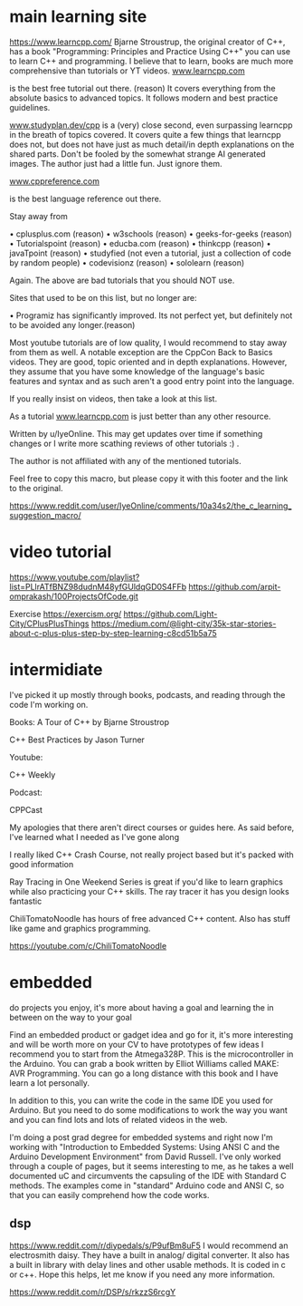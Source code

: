 # main learning site 
https://www.learncpp.com/
Bjarne Stroustrup, the original creator of C++, has a book "Programming: Principles and Practice Using C++" you can use to learn C++ and programming. I believe that to learn, books are much more comprehensive than tutorials or YT videos.
www.learncpp.com

is the best free tutorial out there. (reason) It covers everything from the absolute basics to advanced topics. It follows modern and best practice guidelines.

www.studyplan.dev/cpp is a (very) close second, even surpassing learncpp in the breath of topics covered. It covers quite a few things that learncpp does not, but does not have just as much detail/in depth explanations on the shared parts. Don't be fooled by the somewhat strange AI generated images. The author just had a little fun. Just ignore them.

 www.cppreference.com

is the best language reference out there.

 Stay away from

•	⁠cplusplus.com (reason)
•	⁠w3schools (reason)
•	⁠geeks-for-geeks (reason)
•	⁠Tutorialspoint (reason)
•	⁠educba.com (reason)
•	⁠thinkcpp (reason)
•	⁠javaTpoint (reason)
•	⁠studyfied (not even a tutorial, just a collection of code by random people)
•	⁠codevisionz (reason)
•	⁠sololearn (reason)

Again. The above are bad tutorials that you should NOT use.

 Sites that used to be on this list, but no longer are:

•	⁠Programiz has significantly improved. Its not perfect yet, but definitely not to be avoided any longer.(reason)

 Most youtube tutorials are of low quality, I would recommend to stay away from them as well. A notable exception are the CppCon Back to Basics videos. They are good, topic oriented and in depth explanations. However, they assume that you have some knowledge of the language's basic features and syntax and as such aren't a good entry point into the language.

If you really insist on videos, then take a look at this list.

As a tutorial www.learncpp.com is just better than any other resource.

 Written by u/IyeOnline. This may get updates over time if something changes or I write more scathing reviews of other tutorials :) .

The author is not affiliated with any of the mentioned tutorials.

Feel free to copy this macro, but please copy it with this footer and the link to the original.

https://www.reddit.com/user/IyeOnline/comments/10a34s2/the_c_learning_suggestion_macro/
# video tutorial 
https://www.youtube.com/playlist?list=PLlrATfBNZ98dudnM48yfGUldqGD0S4FFb 
https://github.com/arpit-omprakash/100ProjectsOfCode.git

Exercise
https://exercism.org/
https://github.com/Light-City/CPlusPlusThings
https://medium.com/@light-city/35k-star-stories-about-c-plus-plus-step-by-step-learning-c8cd51b5a75

# intermidiate 
I've picked it up mostly through books, podcasts, and reading through the code I'm working on.

Books:
A Tour of C++ by Bjarne Stroustrop

C++ Best Practices by Jason Turner

Youtube:

C++ Weekly

Podcast:

CPPCast


My apologies that there aren't direct courses or guides here. As said before, I've learned what I needed as I've gone along


I really liked C++ Crash Course, not really project based but it's packed with good information

Ray Tracing in One Weekend Series is great if you'd like to learn graphics while also practicing your C++ skills. The ray tracer it has you design looks fantastic

ChiliTomatoNoodle has hours of free advanced C++ content. Also has stuff like game and graphics programming.

https://youtube.com/c/ChiliTomatoNoodle
# embedded 

do projects you enjoy, it's more about having a goal and learning the in between on the way to your goal

Find an embedded product or gadget idea and go for it, it's more interesting and will be worth more on your CV to have prototypes of few ideas
I recommend you to start from the Atmega328P. This is the microcontroller in the Arduino. You can grab a book written by Elliot Williams called MAKE: AVR Programming. You can go a long distance with this book and I have learn a lot personally.

In addition to this, you can write the code in the same IDE you used for Arduino. But you need to do some modifications to work the way you want and you can find lots and lots of related videos in the web.

I'm doing a post grad degree for embedded systems and right now I'm working with "Introduction to Embedded Systems: Using ANSI C and the Arduino Development Environment" from David Russell. I've only worked through a couple of pages, but it seems interesting to me, as he takes a well documented uC and circumvents the capsuling of the IDE with Standard C methods. The examples come in "standard" Arduino code and ANSI C, so that you can easily comprehend how the code works.
## dsp
https://www.reddit.com/r/diypedals/s/P9ufBm8uF5
I would recommend an electrosmith daisy. They have a built in analog/ digital converter. It also has a built in library with delay lines and other usable methods. It is coded in c or c++. Hope this helps, let me know if you need any more information.

https://www.reddit.com/r/DSP/s/rkzzS6rcgY